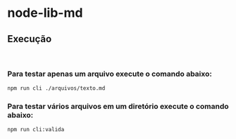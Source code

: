 # node-lib-md

## Execução

<br>

### Para testar apenas um arquivo execute o comando abaixo:
```bash
npm run cli ./arquivos/texto.md
```

### Para testar vários arquivos em um diretório execute o comando abaixo:
```bash
npm run cli:valida
```
